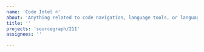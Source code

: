 ```yaml
---
name: 'Code Intel ፨'
about: 'Anything related to code navigation, language tools, or language platform (executors, auto-indexing)'
title: ''
projects: 'sourcegraph/211'
assignees: ''

---
```

